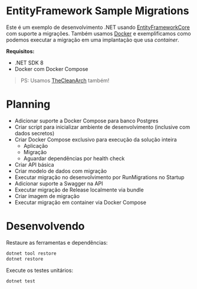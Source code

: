 EntityFramework Sample Migrations
=================================

Este é um exemplo de desenvolvimento .NET usando [EntityFrameworkCore](https://github.com/dotnet/efcore)
com suporte a migrações. Também usamos [Docker](https://www.docker.com) e exemplificamos como podemos
executar a migração em uma implantação que usa _container_.

**Requisitos:**

- .NET SDK 8
- Docker com Docker Compose

> PS: Usamos [TheCleanArch](https://hibex-solutions.github.io/TheCleanArch/) também!

# Planning

- Adicionar suporte a Docker Compose para banco Postgres
- Criar script para inicializar ambiente de desenvolvimento (inclusive com dados secretos)
- Criar Docker Compose exclusivo para execução da solução inteira
  - Aplicação
  - Migração
  - Aguardar dependências por health check
- Criar API básica
- Criar modelo de dados com migração
- Executar migração no desenvolvimento por RunMigrations no Startup
- Adicionar suporte a Swagger na API
- Executar migração de Release localmente via bundle
- Criar imagem de migração
- Executar migração em container via Docker Compose

# Desenvolvendo

Restaure as ferramentas e dependências:
```sh
dotnet tool restore
dotnet restore
```

Execute os testes unitários:
```sh
dotnet test
```